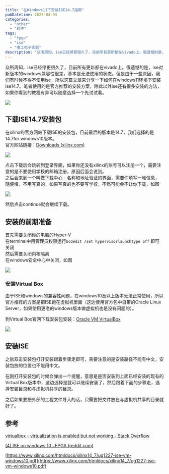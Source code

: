 ```yaml
---
title: "在Windows11下安装ISE14.7指南"
pubDatetime: 2023-04-03
categories:
  - "other"
  - "软件"
tags:
  - "fpga"
  - "ise"
  - "电工电子实验"
description: "众所周知，ise已经停更很久了，目前所有更新都在vivado上。很遗憾的是，ise对新版本的windows兼容性很差，基本是无法使用的状态。但是由于一些原因，我们有时候不得不使用ise，所以这篇文章来分享一下如何在windows11环境下安装ise14.7。笔者使用的是官方推荐的安装方案，除此以外ise还有很多安装的方法，如果你看到的教程有异可以随意选择一个先试试看。"
---
```


众所周知，ise已经停更很久了，目前所有更新都在vivado上。很遗憾的是，ise对新版本的windows兼容性很差，基本是无法使用的状态。但是由于一些原因，我们有时候不得不使用ise，所以这篇文章来分享一下如何在windows11环境下安装ise14.7。笔者使用的是官方推荐的安装方案，除此以外ise还有很多安装的方法，如果你看到的教程有异可以随意选择一个先试试看。

[![](https://maxtuneblog.oss-cn-shenzhen.aliyuncs.com/old/assets/images/1680509988-Pasted-image-20230403160345.png)](https://mxte.cc/333.html/1680509988-pasted-image-20230403160345)

## 下载ISE14.7安装包

在xilinx的官方网站下载ISE的安装包，目前最后的版本是14.7，我们选择的是14.7for windows10版本。  
官方网站链接：[Downloads (xilinx.com)](https://www.xilinx.com/support/download/index.html/content/xilinx/en/downloadNav/vivado-design-tools/archive-ise.html)

[![](https://maxtuneblog.oss-cn-shenzhen.aliyuncs.com/old/assets/images/1680510006-Pasted-image-20230403160553-1024x520.png)](https://mxte.cc/333.html/1680510006-pasted-image-20230403160553)

点击下载后会跳转到登录界面，如果你还没有xilinx的账号可以注册一个，需要注意的是不要使用学校的邮箱注册，原因后面会说到。  
之后会来到一个叫做下载中心 - 名称和地址验证的界面，需要你填写一堆信息，随便填，不用写真的，如果写真的也不要写学校，不然可能会不让你下载，如图

[![](https://maxtuneblog.oss-cn-shenzhen.aliyuncs.com/old/assets/images/1680510013-Pasted-image-20230403161302-1024x764.png)](https://mxte.cc/333.html/1680510013-pasted-image-20230403161302)

然后点击continue就会继续下载。

## 安装的前期准备

首先需要关闭你的电脑的Hyper-V  
在terminal中用管理员权限运行`bcdedit /set hypervisorlaunchtype off` 即可关闭  
然后需要关闭内核隔离  
在windows安全中心中关闭，如图

[![](https://maxtuneblog.oss-cn-shenzhen.aliyuncs.com/old/assets/images/1680510018-Pasted-image-20230403161545-1024x792.png)](https://mxte.cc/333.html/1680510018-pasted-image-20230403161545)

### 安装Virtual Box

由于ISE和windows的兼容性问题，在windows10及以上版本无法正常使用，所以官方推荐的方案是把ISE跑在虚拟机里面（这边使用官方包中自带的Oracle Linux Server，如果使用更老的windows版本做虚拟机也是没有问题的）。

到Virtual Box官网下载安装包安装：[Oracle VM VirtualBox](https://www.virtualbox.org/)

[![](https://maxtuneblog.oss-cn-shenzhen.aliyuncs.com/old/assets/images/1680510920-image-1024x567.png)](https://mxte.cc/333.html/1680510920-image)

## 安装ISE

之后双击安装包打开安装跟着步骤走即可，需要注意的是安装路径不能有中文，安装包放的位置也不能用中文。

在刚打开安装包的时候会弹出一个提醒，意思是是否安装到上面已经安装的现有的Virtual Box版本中，这边选择是就可以继续安装了，然后跟着下面的步骤走，选择安装目录和与虚拟机共享的目录。

之后如果要把外部的工程文件导入的话，只需要把文件放在与虚拟机共享的目录就好了。

## 参考

[virtualbox - virtualization is enabled but not working - Stack Overflow](https://stackoverflow.com/questions/33552810/virtualbox-virtualization-is-enabled-but-not-working)

[(4) ISE on windows 10 : FPGA (reddit.com)](https://www.reddit.com/r/FPGA/comments/pxn65o/ise_on_windows_10/)

[https://www.xilinx.com/htmldocs/xilinx14_7/ug1227-ise-vm-windows10.pdf](https://www.xilinx.com/htmldocs/xilinx14_7/ug1227-ise-vm-windows10.pdf)
